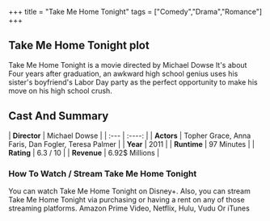 +++
title = "Take Me Home Tonight"
tags = ["Comedy","Drama","Romance"]
+++
## Take Me Home Tonight plot
Take Me Home Tonight is a movie directed by Michael Dowse It's about Four years after graduation, an awkward high school genius uses his sister's boyfriend's Labor Day party as the perfect opportunity to make his move on his high school crush.
## Cast And Summary
| **Director**      | Michael Dowse |
    | :---        |    :----:   |
    |  **Actors** | Topher Grace, Anna Faris, Dan Fogler, Teresa Palmer |
    | **Year**   | 2011    |
    |  **Runtime** | 97 Minutes |
    |  **Rating** | 6.3 / 10 | 
    |  **Revenue** | 6.92$ Millions |
### How To Watch / Stream Take Me Home Tonight
You can watch Take Me Home Tonight on Disney+.
Also, you can stream Take Me Home Tonight via purchasing or having a rent on any of those streaming platforms.
Amazon Prime Video, Netflix, Hulu, Vudu Or iTunes